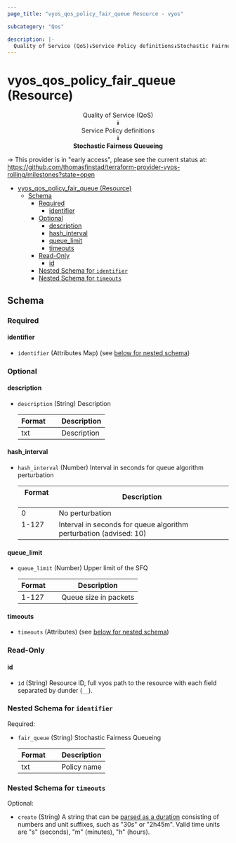 ```yaml
---
page_title: "vyos_qos_policy_fair_queue Resource - vyos"

subcategory: "Qos"

description: |-
  Quality of Service (QoS)⯯Service Policy definitions⯯Stochastic Fairness Queueing
---
```


# vyos_qos_policy_fair_queue (Resource)
<center>

Quality of Service (QoS)  
⯯  
Service Policy definitions  
⯯  
**Stochastic Fairness Queueing**


</center>

-> This provider is in "early access", please see the current status at: https://github.com/thomasfinstad/terraform-provider-vyos-rolling/milestones?state=open

<!--TOC-->

- [vyos_qos_policy_fair_queue (Resource)](#vyos_qos_policy_fair_queue-resource)
  - [Schema](#schema)
    - [Required](#required)
      - [identifier](#identifier)
    - [Optional](#optional)
      - [description](#description)
      - [hash_interval](#hash_interval)
      - [queue_limit](#queue_limit)
      - [timeouts](#timeouts)
    - [Read-Only](#read-only)
      - [id](#id)
    - [Nested Schema for `identifier`](#nested-schema-for-identifier)
    - [Nested Schema for `timeouts`](#nested-schema-for-timeouts)

<!--TOC-->

<!-- schema generated by tfplugindocs -->
## Schema

### Required

#### identifier
- `identifier` (Attributes Map) (see [below for nested schema](#nestedatt--identifier))

### Optional

#### description
- `description` (String) Description

    |  Format  &emsp;|  Description  |
    |----------|---------------|
    |  txt     &emsp;|  Description  |
#### hash_interval
- `hash_interval` (Number) Interval in seconds for queue algorithm perturbation

    |  Format  &emsp;|  Description                                                         |
    |----------|----------------------------------------------------------------------|
    |  0       &emsp;|  No perturbation                                                     |
    |  1-127   &emsp;|  Interval in seconds for queue algorithm perturbation (advised: 10)  |
#### queue_limit
- `queue_limit` (Number) Upper limit of the SFQ

    |  Format  &emsp;|  Description            |
    |----------|-------------------------|
    |  1-127   &emsp;|  Queue size in packets  |
#### timeouts
- `timeouts` (Attributes) (see [below for nested schema](#nestedatt--timeouts))

### Read-Only

#### id
- `id` (String) Resource ID, full vyos path to the resource with each field separated by dunder (`__`).

<a id="nestedatt--identifier"></a>
### Nested Schema for `identifier`

Required:

- `fair_queue` (String) Stochastic Fairness Queueing

    |  Format  &emsp;|  Description  |
    |----------|---------------|
    |  txt     &emsp;|  Policy name  |


<a id="nestedatt--timeouts"></a>
### Nested Schema for `timeouts`

Optional:

- `create` (String) A string that can be [parsed as a duration](https://pkg.go.dev/time#ParseDuration) consisting of numbers and unit suffixes, such as &#34;30s&#34; or &#34;2h45m&#34;. Valid time units are &#34;s&#34; (seconds), &#34;m&#34; (minutes), &#34;h&#34; (hours).
